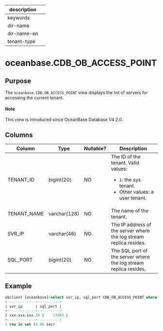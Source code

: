 |description||
|---|---|
|keywords||
|dir-name||
|dir-name-en||
|tenant-type||

# oceanbase.CDB_OB_ACCESS_POINT

## Purpose

The `oceanbase.CDB_OB_ACCESS_POINT` view displays the list of servers for accessing the current tenant. 

<main id="notice" type='explain'>

   <h4>Note</h4>

   <p>This view is introduced since OceanBase Database V4.2.0. </p>

 </main>

## Columns

| Column | Type | Nullable? | Description |
| --- | --- | --- | --- |
| TENANT_ID | bigint(20) | NO | The ID of the tenant. Valid values:<ul><li>`1`: the sys tenant.  </li><li>Other values: a user tenant. </li></ul> |
| TENANT_NAME | varchar(128) | NO | The name of the tenant. |
| SVR_IP | varchar(46) | NO | The IP address of the server where the log stream replica resides. |
| SQL_PORT | bigint(20) | NO | The SQL port of the server where the log stream replica resides. |

## Example

```sql
obclient [oceanbase]>select svr_ip, sql_port CDB_OB_ACCESS_POINT where TENANT_NAME = 'primary_tenant1';
+-------------+----------+
| svr_ip      | sql_port |
+-------------+----------+
| xxx.xxx.xxx.20 |    17860 |
+-------------+----------+
1 row in set (0.06 sec)
```
